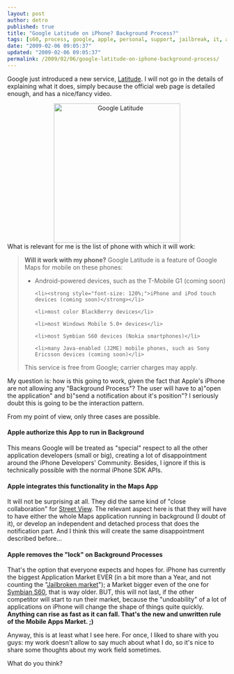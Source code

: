 ```yaml
---
layout: post
author: detro
published: true
title: "Google Latitude on iPhone? Background Process?"
tags: [s60, process, google, apple, personal, support, jailbreak, it, application, iphone, background, english, latitude, options, market, view]
date: "2009-02-06 09:05:37"
updated: "2009-02-06 09:05:37"
permalink: /2009/02/06/google-latitude-on-iphone-background-process/
---
```


Google just introduced a new service, <a href="http://www.google.co.uk/latitude/intro.html">Latitude</a>.
I will not go in the details of explaining what it does, simply because the official web page is detailed enough, and has a nice/fancy video.
<div align="center">
<div class="image"><img src="http://www.detronizator.org/wp-content/uploads/2009/02/google-latitude.png" alt="Google Latitude" title="google-latitude" width="290" height="320" class="size-full wp-image-972" /></div>
</div>
What is relevant for me is the list of phone with which it will work:
<blockquote>
<strong>Will it work with my phone?</strong>
Google Latitude is a feature of Google Maps for mobile on these phones:

<ul>
	<li>Android-powered devices, such as the T-Mobile G1 (coming soon)</li>

	<li><strong style="font-size: 120%;">iPhone and iPod touch devices (coming soon)</strong></li>

	<li>most color BlackBerry devices</li>

	<li>most Windows Mobile 5.0+ devices</li>

	<li>most Symbian S60 devices (Nokia smartphones)</li>

	<li>many Java-enabled (J2ME) mobile phones, such as Sony Ericsson devices (coming soon)</li>
</ul>

This service is free from Google; carrier charges may apply.
</blockquote>
<!--more-->
My question is: how is this going to work, given the fact that Apple's iPhone are not allowing any "Background Process"? The user will have to a)"open the application" and b)"send a notification about it's position"? I seriously doubt this is going to be the interaction pattern.

From my point of view, only three cases are possible.
<h4>Apple authorize this App to run in Background</h4>
This means Google will be treated as "special" respect to all the other application developers (small or big), creating a lot of disappointment around the iPhone Developers' Community.
Besides, I ignore if this is technically possible with the normal iPhone SDK APIs.

<h4>Apple integrates this functionality in the Maps App</h4>
It will not be surprising at all. They did the same kind of "close collaboration" for <a href="http://maps.google.com/help/maps/streetview/">Street View</a>.
The relevant aspect here is that they will have to have either the whole Maps application running in background (I doubt of it), or develop an independent and detached process that does the notification part.
And I think this will create the same disappointment described before...

<h4>Apple removes the "lock" on Background Processes</h4>
That's the option that everyone expects and hopes for.
iPhone has currently the biggest Application Market EVER (in a bit more than a Year, and not counting the "<a href="http://www.google.com/search?client=safari&rls=en-us&q=iphone+jailbroken+apps&ie=UTF-8&oe=UTF-8">Jailbroken market</a>"); a Market bigger even of the one for <a href="http://en.wikipedia.org/wiki/S60_platform">Symbian S60</a>, that is way older. BUT, this will not last, if the other competitor will start to run their market, because the "undoability" of a lot of applications on iPhone will change the shape of things quite quickly.
<strong>Anything can rise as fast as it can fall. That's the new and unwritten rule of the Mobile Apps Market. ;)</strong>

Anyway, this is at least what I see here.
For once, I liked to share with you guys: my work doesn't allow to say much about what I do, so it's nice to share some thoughts about my work field sometimes.

What do you think?
